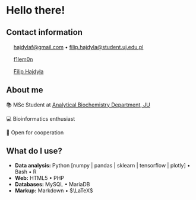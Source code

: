 # Hello there!

## Contact information
[<img src="https://upload.wikimedia.org/wikipedia/commons/4/4e/Gmail_Icon.png" width="16"/>](mailto:hajdylaf@gmail.com)
[hajdylaf@gmail.com](mailto:hajdylaf@gmail.com) • [filip.hajdyla@student.uj.edu.pl](mailto:filip.hajdyla@student.uj.edu.pl)

[<img src="https://upload.wikimedia.org/wikipedia/commons/8/82/Telegram_logo.svg" width="16"/>](https://t.me/f1lem0n)
[f1lem0n](https://t.me/f1lem0n)

[<img src="https://upload.wikimedia.org/wikipedia/commons/c/c9/Linkedin.svg" width="16"/>](https://www.linkedin.com/in/filip-hajdy%C5%82a-75b13125a/)
[Filip Hajdyła](https://www.linkedin.com/in/filip-hajdy%C5%82a-75b13125a/)

## About me

📚 MSc Student at [Analytical Biochemistry Department, JU](https://zba.wbbib.uj.edu.pl/en_GB/zaklad)

💻 Bioinformatics enthusiast 

🤝 Open for cooperation 

## What do I use?

- **Data analysis:** Python [numpy | pandas | sklearn | tensorflow | plotly] • Bash • R
- **Web:** HTML5 • PHP
- **Databases:** MySQL • MariaDB
- **Markup:** Markdown • $\LaTeX$
